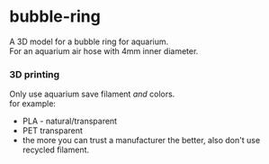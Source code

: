 bubble-ring
===========

A 3D model for a bubble ring for aquarium.\
For an aquarium air hose with 4mm inner diameter.


### 3D printing

Only use aquarium save filament _and_ colors.\
for example:
- PLA - natural/transparent
- PET transparent
- the more you can trust a manufacturer the better, also don't use recycled filament.
